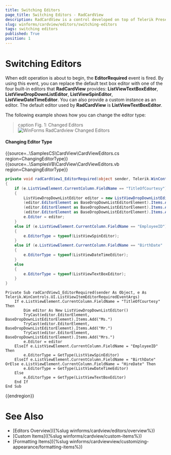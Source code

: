 ```yaml
---
title: Switching Editors
page_title: Switching Editors - RadCardView
description: RadCardView is a control developed on top of Telerik Presentation Framework which provides a way for displaying and editing text data as well as performing layout modifications
slug: winforms/cardview/editors/switching-editors
tags: switching editors
published: True
position: 1
---
```


# Switching Editors

When edit operation is about to begin, the __EditorRequired__ event is fired. By using this event, you can replace the default text box editor with one of the four built-in editors that __RadCardView__ provides: __ListViewTextBoxEditor__, __ListViewDropDownListEditor__, __ListViewSpinEditor__, __ListViewDateTimeEditor__. You can also provide a custom instance as an editor. The default editor used by __RadCardView__ is __ListViewTextBoxEditor__.

The following example shows how you can change the editor type:

>caption Fig. 1: Changed Editors
![WinForms RadCardview Changed Editors](images/cardview-editors-switching-editors001.gif)

#### Changing Editor Type

{{source=..\SamplesCS\CardView\CardViewEditors.cs region=ChangingEditorType}} 
{{source=..\SamplesVB\CardView\CardViewEditors.vb region=ChangingEditorType}}
````C#
private void radCardView1_EditorRequired(object sender, Telerik.WinControls.UI.ListViewItemEditorRequiredEventArgs e)
{
    if (e.ListViewElement.CurrentColumn.FieldName == "TitleOfCourtesy")
    {
        ListViewDropDownListEditor editor = new ListViewDropDownListEditor();
        (editor.EditorElement as BaseDropDownListEditorElement).Items.Add("Ms.");
        (editor.EditorElement as BaseDropDownListEditorElement).Items.Add("Mr.");
        (editor.EditorElement as BaseDropDownListEditorElement).Items.Add("Mrs.");
        e.Editor = editor;
    }
    else if (e.ListViewElement.CurrentColumn.FieldName == "EmployeeID")
    {
        e.EditorType = typeof(ListViewSpinEditor);
    }
    else if (e.ListViewElement.CurrentColumn.FieldName == "BirthDate" || e.ListViewElement.CurrentColumn.FieldName == "HireDate")
    {
        e.EditorType = typeof(ListViewDateTimeEditor);
    }
    else
    {
        e.EditorType = typeof(ListViewTextBoxEditor);
    }
}

````
````VB.NET
Private Sub radCardView1_EditorRequired(sender As Object, e As Telerik.WinControls.UI.ListViewItemEditorRequiredEventArgs)
    If e.ListViewElement.CurrentColumn.FieldName = "TitleOfCourtesy" Then
        Dim editor As New ListViewDropDownListEditor()
        TryCast(editor.EditorElement, BaseDropDownListEditorElement).Items.Add("Ms.")
        TryCast(editor.EditorElement, BaseDropDownListEditorElement).Items.Add("Mr.")
        TryCast(editor.EditorElement, BaseDropDownListEditorElement).Items.Add("Mrs.")
        e.Editor = editor
    ElseIf e.ListViewElement.CurrentColumn.FieldName = "EmployeeID" Then
        e.EditorType = GetType(ListViewSpinEditor)
    ElseIf e.ListViewElement.CurrentColumn.FieldName = "BirthDate" OrElse e.ListViewElement.CurrentColumn.FieldName = "HireDate" Then
        e.EditorType = GetType(ListViewDateTimeEditor)
    Else
        e.EditorType = GetType(ListViewTextBoxEditor)
    End If
End Sub

````



{{endregion}}

# See Also

* [Editors Overview]({%slug winforms/cardview/editors/overview%})
* [Custom Items]({%slug winforms/cardview/custom-items%})
* [Formatting Items]({%slug winforms/cardviewview/customizing-appearance/formatting-items%})
